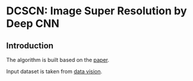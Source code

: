 # DCSCN: Image Super Resolution by Deep CNN

## Introduction
The algorithm is built based on the [paper](https://arxiv.org/ftp/arxiv/papers/1707/1707.05425.pdf).

Input dataset is taken from [data vision](https://data.vision.ee.ethz.ch/cvl/DIV2K/).


